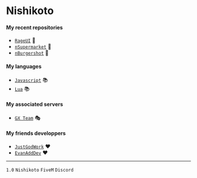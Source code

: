 # Nishikoto

#### My recent repositories
- <a href="https://github.com/Nishikoto/rageui" class="button">```RageUI```</a> 📄
- <a href="https://github.com/Nishikoto/nSupermarket" class="button">```nSupermarket```</a> 🛒
- <a href="https://github.com/Nishikoto/nBurgerShot" class="button">```nBurgershot```</a> 🍔

#### My languages
- <a href="https://devdocs.io/javascript/" class="button">```Javascript```</a> 📚
- <a href="http://www.lua.org/manual/5.4/" class="button">```Lua```</a> 📚

#### My associated servers
- <a href="https://discord.gg/a2FDvAra4Z" class="button">```GX Team```</a> 🎭

#### My friends developpers
- <a href="https://github.com/JustGodWork" class="button">```JustGodWork```</a> ❤
- <a href="https://github.com/EvanAddDev" class="button">```EvanAddDev```</a> ❤

---
`1.0` `Nishikoto` `FiveM` `Discord`

